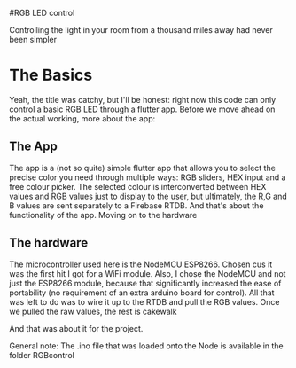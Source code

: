 #RGB LED control 

Controlling the light in your room from a thousand miles away had never been simpler

# The Basics

Yeah, the title was catchy, but I'll be honest: right now this code can only control a basic RGB LED through a flutter app. Before we move ahead on the actual working, more about the app:

## The App
The app is a (not so quite) simple flutter app that allows you to select the precise color you need through multiple ways: RGB sliders, HEX input and a free colour picker. 
The selected colour is interconverted between HEX values and RGB values just to display to the user, but ultimately, the R,G and B values are sent separately to a Firebase RTDB. 
And that's about the functionality of the app. Moving on to the hardware

## The hardware
The microcontroller used here is the NodeMCU ESP8266. Chosen cus it was the first hit I got for a WiFi module. Also, I chose the NodeMCU and not just the ESP8266 module, because that significantly increased the ease of portability (no requirement of an extra arduino board for control). All that was left to do was to wire it up to the RTDB and pull the RGB values. Once we pulled the raw values, the rest is cakewalk

And that was about it for the project. 

General note: 
The .ino file that was loaded onto the Node is available in the folder RGBcontrol
